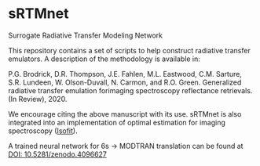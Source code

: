 # sRTMnet
Surrogate Radiative Transfer Modeling Network


This repository contains a set of scripts to help construct radiative transfer emulators.  A description of the methodology is available in:

P.G. Brodrick, D.R. Thompson, J.E. Fahlen, M.L. Eastwood, C.M. Sarture, S.R. Lundeen, W. Olson-Duvall, N. Carmon, and R.O. Green. Generalized radiative transfer emulation forimaging spectroscopy reflectance retrievals. (In Review), 2020.

We encourage citing the above manuscript with its use.  sRTMnet is also integrated into an implementation of optimal estimation for imaging spectroscopy ([Isofit](https://github.com/isofit/isofit)). 

A trained neural network for 6s -> MODTRAN translation can be found at [DOI: 10.5281/zenodo.4096627](https://doi.org/10.5281/zenodo.4096627)
